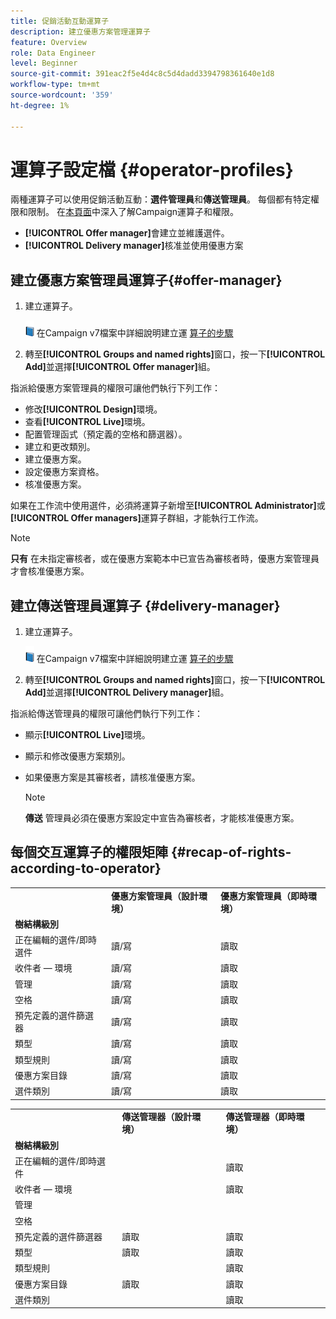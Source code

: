 ```yaml
---
title: 促銷活動互動運算子
description: 建立優惠方案管理運算子
feature: Overview
role: Data Engineer
level: Beginner
source-git-commit: 391eac2f5e4d4c8c5d4dadd3394798361640e1d8
workflow-type: tm+mt
source-wordcount: '359'
ht-degree: 1%

---
```


# 運算子設定檔 {#operator-profiles}

兩種運算子可以使用促銷活動互動：**選件管理員**&#x200B;和&#x200B;**傳送管理員**。 每個都有特定權限和限制。 在[本頁面](../start/permissions.md)中深入了解Campaign運算子和權限。

* **[!UICONTROL Offer manager]**&#x200B;會建立並維護選件。
* **[!UICONTROL Delivery manager]**&#x200B;核准並使用優惠方案

## 建立優惠方案管理員運算子{#offer-manager}

1. 建立運算子。

   ![](../assets/do-not-localize/book.png) 在Campaign v7檔案中詳細說明建立運 [算子的步驟](https://experienceleague.adobe.com/docs/campaign-classic/using/getting-started/permissions/access-management-operators.html)

1. 轉至&#x200B;**[!UICONTROL Groups and named rights]**&#x200B;窗口，按一下&#x200B;**[!UICONTROL Add]**&#x200B;並選擇&#x200B;**[!UICONTROL Offer manager]**&#x200B;組。

指派給優惠方案管理員的權限可讓他們執行下列工作：

* 修改&#x200B;**[!UICONTROL Design]**&#x200B;環境。
* 查看&#x200B;**[!UICONTROL Live]**&#x200B;環境。
* 配置管理函式（預定義的空格和篩選器）。
* 建立和更改類別。
* 建立優惠方案。
* 設定優惠方案資格。
* 核准優惠方案。

如果在工作流中使用選件，必須將運算子新增至&#x200B;**[!UICONTROL Administrator]**&#x200B;或&#x200B;**[!UICONTROL Offer managers]**&#x200B;運算子群組，才能執行工作流。

>[!NOTE]
>
>**只有** 在未指定審核者，或在優惠方案範本中已宣告為審核者時，優惠方案管理員才會核准優惠方案。

## 建立傳送管理員運算子 {#delivery-manager}

1. 建立運算子。

   ![](../assets/do-not-localize/book.png) 在Campaign v7檔案中詳細說明建立運 [算子的步驟](https://experienceleague.adobe.com/docs/campaign-classic/using/getting-started/permissions/access-management-operators.html)

1. 轉至&#x200B;**[!UICONTROL Groups and named rights]**&#x200B;窗口，按一下&#x200B;**[!UICONTROL Add]**&#x200B;並選擇&#x200B;**[!UICONTROL Delivery manager]**&#x200B;組。

指派給傳送管理員的權限可讓他們執行下列工作：

* 顯示&#x200B;**[!UICONTROL Live]**&#x200B;環境。
* 顯示和修改優惠方案類別。
* 如果優惠方案是其審核者，請核准優惠方案。

   >[!NOTE]
   >
   >**傳送** 管理員必須在優惠方案設定中宣告為審核者，才能核准優惠方案。

## 每個交互運算子的權限矩陣 {#recap-of-rights-according-to-operator}

<table> 
 <tbody> 
  <tr> 
   <td> </td> 
   <td> <strong>優惠方案管理員（設計環境）</strong><br /> </td> 
   <td> <strong>優惠方案管理員（即時環境）</strong><br /> </td> 
  </tr> 
  <tr> 
   <td> <strong>樹結構級別</strong><br /> </td> 
   <td> </td> 
   <td> </td> 
  </tr> 
  <tr> 
   <td> 正在編輯的選件/即時選件<br /> </td> 
   <td> 讀/寫<br /> </td> 
   <td> 讀取<br /> </td> 
  </tr> 
  <tr> 
   <td> 收件者 — 環境<br /> </td> 
   <td> 讀/寫<br /> </td> 
   <td> 讀取<br /> </td> 
  </tr> 
  <tr> 
   <td> 管理<br /> </td> 
   <td> 讀/寫<br /> </td> 
   <td> 讀取<br /> </td> 
  </tr> 
  <tr> 
   <td> 空格<br /> </td> 
   <td> 讀/寫<br /> </td> 
   <td> 讀取<br /> </td> 
  </tr> 
  <tr> 
   <td> 預先定義的選件篩選器<br /> </td> 
   <td> 讀/寫<br /> </td> 
   <td> 讀取<br /> </td> 
  </tr> 
  <tr> 
   <td> 類型<br /> </td> 
   <td> 讀/寫<br /> </td> 
   <td> 讀取<br /> </td> 
  </tr> 
  <tr> 
   <td> 類型規則<br /> </td> 
   <td> 讀/寫<br /> </td> 
   <td> 讀取<br /> </td> 
  </tr> 
  <tr> 
   <td> 優惠方案目錄<br /> </td> 
   <td> 讀/寫<br /> </td> 
   <td> 讀取<br /> </td> 
  </tr> 
  <tr> 
   <td> 選件類別<br /> </td> 
   <td> 讀/寫<br /> </td> 
   <td> 讀取<br /> </td> 
  </tr> 
 </tbody> 
</table>

<table> 
 <tbody> 
  <tr> 
   <td> </td> 
   <td> <strong>傳送管理器（設計環境）</strong><br /> </td> 
   <td> <strong>傳送管理器（即時環境）</strong><br /> </td> 
  </tr> 
  <tr> 
   <td> <strong>樹結構級別</strong><br /> </td> 
   <td> </td> 
   <td> </td> 
  </tr> 
  <tr> 
   <td> 正在編輯的選件/即時選件<br /> </td> 
   <td> </td> 
   <td> 讀取<br /> </td> 
  </tr> 
  <tr> 
   <td> 收件者 — 環境<br /> </td> 
   <td> </td> 
   <td> 讀取<br /> </td> 
  </tr> 
  <tr> 
   <td> 管理<br /> </td> 
   <td> </td> 
   <td> </td> 
  </tr> 
  <tr> 
   <td> 空格<br /> </td> 
   <td> </td> 
   <td> </td> 
  </tr> 
  <tr> 
   <td> 預先定義的選件篩選器<br /> </td> 
   <td> 讀取<br /> </td> 
   <td> 讀取<br /> </td> 
  </tr> 
  <tr> 
   <td> 類型<br /> </td> 
   <td> 讀取<br /> </td> 
   <td> 讀取<br /> </td> 
  </tr> 
  <tr> 
   <td> 類型規則<br /> </td> 
   <td> </td> 
   <td> 讀取<br /> </td> 
  </tr> 
  <tr> 
   <td> 優惠方案目錄<br /> </td> 
   <td> 讀取<br /> </td> 
   <td> 讀取<br /> </td> 
  </tr> 
  <tr> 
   <td> 選件類別<br /> </td> 
   <td> </td> 
   <td> 讀取<br /> </td> 
  </tr> 
 </tbody> 
</table>
